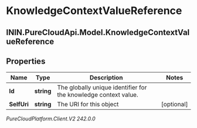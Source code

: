 # KnowledgeContextValueReference

## ININ.PureCloudApi.Model.KnowledgeContextValueReference

## Properties

|Name | Type | Description | Notes|
|------------ | ------------- | ------------- | -------------|
| **Id** | **string** | The globally unique identifier for the knowledge context value. | |
| **SelfUri** | **string** | The URI for this object | [optional] |



_PureCloudPlatform.Client.V2 242.0.0_
